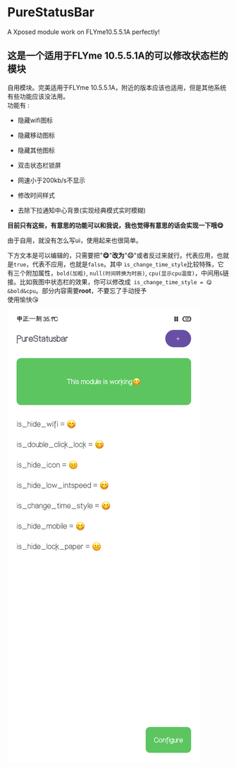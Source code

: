 # PureStatusBar
A Xposed module work on FLYme10.5.5.1A perfectly!

## 这是一个适用于FLYme 10.5.5.1A的可以修改状态栏的模块

自用模块。完美适用于FLYme 10.5.5.1A，附近的版本应该也适用，但是其他系统有些功能应该没法用。  
功能有 :

+ 隐藏wifi图标

+ 隐藏移动图标

+ 隐藏其他图标

+ 双击状态栏锁屏

+ 网速小于200kb/s不显示

+ 修改时间样式

+ 去除下拉通知中心背景(实现经典模式实时模糊)

**目前只有这些，有意思的功能可以和我说，我也觉得有意思的话会实现一下哦😋**


由于自用，就没有怎么写ui，使用起来也很简单。

下方文本是可以编辑的，只需要把"**😋**"**改为**"**☹️**"或者反过来就行。代表应用，也就是`true`，代表不应用，也就是`false`。其中 `is_change_time_style`比较特殊，它有三个附加属性，`bold(加粗)`, `null(时间转换为时辰)`, `cpu(显示cpu温度)`，中间用`&`链接。比如我图中状态栏的效果，你可以修改成` is_change_time_style = 😋&bold&cpu`。部分内容需要**root**，不要忘了手动授予  
使用愉快😘



![](./show.png)
